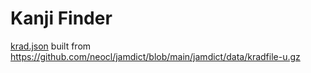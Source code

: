# Kanji Finder

[krad.json](krad.json) built from https://github.com/neocl/jamdict/blob/main/jamdict/data/kradfile-u.gz
